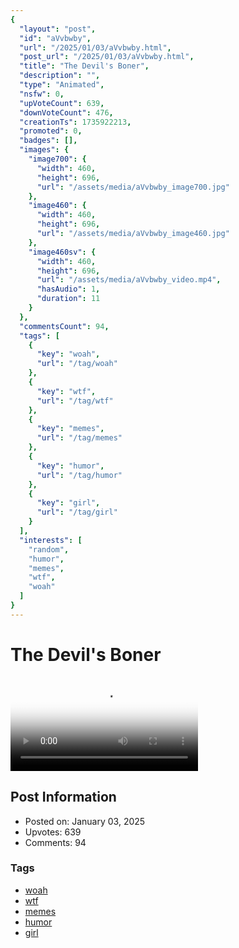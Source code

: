 ```yaml
---
{
  "layout": "post",
  "id": "aVvbwby",
  "url": "/2025/01/03/aVvbwby.html",
  "post_url": "/2025/01/03/aVvbwby.html",
  "title": "The Devil's Boner",
  "description": "",
  "type": "Animated",
  "nsfw": 0,
  "upVoteCount": 639,
  "downVoteCount": 476,
  "creationTs": 1735922213,
  "promoted": 0,
  "badges": [],
  "images": {
    "image700": {
      "width": 460,
      "height": 696,
      "url": "/assets/media/aVvbwby_image700.jpg"
    },
    "image460": {
      "width": 460,
      "height": 696,
      "url": "/assets/media/aVvbwby_image460.jpg"
    },
    "image460sv": {
      "width": 460,
      "height": 696,
      "url": "/assets/media/aVvbwby_video.mp4",
      "hasAudio": 1,
      "duration": 11
    }
  },
  "commentsCount": 94,
  "tags": [
    {
      "key": "woah",
      "url": "/tag/woah"
    },
    {
      "key": "wtf",
      "url": "/tag/wtf"
    },
    {
      "key": "memes",
      "url": "/tag/memes"
    },
    {
      "key": "humor",
      "url": "/tag/humor"
    },
    {
      "key": "girl",
      "url": "/tag/girl"
    }
  ],
  "interests": [
    "random",
    "humor",
    "memes",
    "wtf",
    "woah"
  ]
}
---
```


# The Devil's Boner

<video controls playsinline loop poster="/assets/media/aVvbwby_image460.jpg">
  <source src="/assets/media/aVvbwby_video.mp4" type="video/mp4">
  Your browser does not support the video tag.
</video>

## Post Information

- Posted on: January 03, 2025
- Upvotes: 639
- Comments: 94

### Tags

- [woah](/tag/woah)
- [wtf](/tag/wtf)
- [memes](/tag/memes)
- [humor](/tag/humor)
- [girl](/tag/girl)
